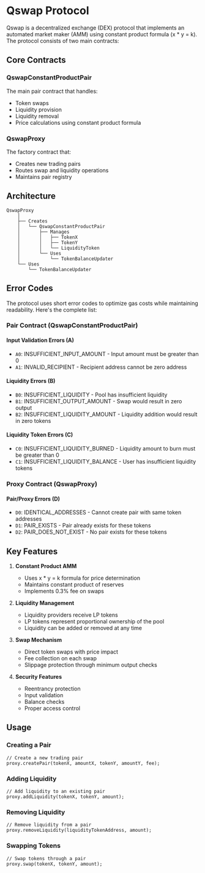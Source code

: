 # Qswap Protocol

Qswap is a decentralized exchange (DEX) protocol that implements an automated market maker (AMM) using constant product formula (x * y = k). The protocol consists of two main contracts:

## Core Contracts

### QswapConstantProductPair
The main pair contract that handles:
- Token swaps
- Liquidity provision
- Liquidity removal
- Price calculations using constant product formula

### QswapProxy
The factory contract that:
- Creates new trading pairs
- Routes swap and liquidity operations
- Maintains pair registry

## Architecture

```
QswapProxy
    │
    ├── Creates
    │   └── QswapConstantProductPair
    │       ├── Manages
    │       │   ├── TokenX
    │       │   ├── TokenY
    │       │   └── LiquidityToken
    │       └── Uses
    │           └── TokenBalanceUpdater
    └── Uses
        └── TokenBalanceUpdater
```

## Error Codes

The protocol uses short error codes to optimize gas costs while maintaining readability. Here's the complete list:

### Pair Contract (QswapConstantProductPair)

#### Input Validation Errors (A)
- `A0`: INSUFFICIENT_INPUT_AMOUNT - Input amount must be greater than 0
- `A1`: INVALID_RECIPIENT - Recipient address cannot be zero address

#### Liquidity Errors (B)
- `B0`: INSUFFICIENT_LIQUIDITY - Pool has insufficient liquidity
- `B1`: INSUFFICIENT_OUTPUT_AMOUNT - Swap would result in zero output
- `B2`: INSUFFICIENT_LIQUIDITY_AMOUNT - Liquidity addition would result in zero tokens

#### Liquidity Token Errors (C)
- `C0`: INSUFFICIENT_LIQUIDITY_BURNED - Liquidity amount to burn must be greater than 0
- `C1`: INSUFFICIENT_LIQUIDITY_BALANCE - User has insufficient liquidity tokens

### Proxy Contract (QswapProxy)

#### Pair/Proxy Errors (D)
- `D0`: IDENTICAL_ADDRESSES - Cannot create pair with same token addresses
- `D1`: PAIR_EXISTS - Pair already exists for these tokens
- `D2`: PAIR_DOES_NOT_EXIST - No pair exists for these tokens

## Key Features

1. **Constant Product AMM**
   - Uses x * y = k formula for price determination
   - Maintains constant product of reserves
   - Implements 0.3% fee on swaps

2. **Liquidity Management**
   - Liquidity providers receive LP tokens
   - LP tokens represent proportional ownership of the pool
   - Liquidity can be added or removed at any time

3. **Swap Mechanism**
   - Direct token swaps with price impact
   - Fee collection on each swap
   - Slippage protection through minimum output checks

4. **Security Features**
   - Reentrancy protection
   - Input validation
   - Balance checks
   - Proper access control

## Usage

### Creating a Pair
```solidity
// Create a new trading pair
proxy.createPair(tokenX, amountX, tokenY, amountY, fee);
```

### Adding Liquidity
```solidity
// Add liquidity to an existing pair
proxy.addLiquidity(tokenX, tokenY, amount);
```

### Removing Liquidity
```solidity
// Remove liquidity from a pair
proxy.removeLiquidity(liquidityTokenAddress, amount);
```

### Swapping Tokens
```solidity
// Swap tokens through a pair
proxy.swap(tokenX, tokenY, amount);
```